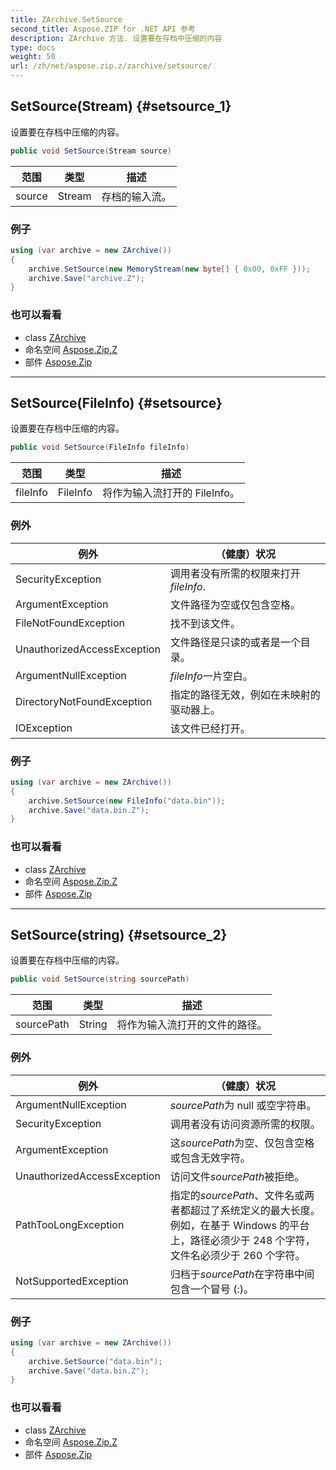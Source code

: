 ```yaml
---
title: ZArchive.SetSource
second_title: Aspose.ZIP for .NET API 参考
description: ZArchive 方法. 设置要在存档中压缩的内容
type: docs
weight: 50
url: /zh/net/aspose.zip.z/zarchive/setsource/
---
```

## SetSource(Stream) {#setsource_1}

设置要在存档中压缩的内容。

```csharp
public void SetSource(Stream source)
```

| 范围 | 类型 | 描述 |
| --- | --- | --- |
| source | Stream | 存档的输入流。 |

### 例子

```csharp
using (var archive = new ZArchive())
{
    archive.SetSource(new MemoryStream(new byte[] { 0x00, 0xFF }));
    archive.Save("archive.Z");
}
```

### 也可以看看

* class [ZArchive](../)
* 命名空间 [Aspose.Zip.Z](../../zarchive/)
* 部件 [Aspose.Zip](../../../)

---

## SetSource(FileInfo) {#setsource}

设置要在存档中压缩的内容。

```csharp
public void SetSource(FileInfo fileInfo)
```

| 范围 | 类型 | 描述 |
| --- | --- | --- |
| fileInfo | FileInfo | 将作为输入流打开的 FileInfo。 |

### 例外

| 例外 | （健康）状况 |
| --- | --- |
| SecurityException | 调用者没有所需的权限来打开*fileInfo*. |
| ArgumentException | 文件路径为空或仅包含空格。 |
| FileNotFoundException | 找不到该文件。 |
| UnauthorizedAccessException | 文件路径是只读的或者是一个目录。 |
| ArgumentNullException | *fileInfo*一片空白。 |
| DirectoryNotFoundException | 指定的路径无效，例如在未映射的驱动器上。 |
| IOException | 该文件已经打开。 |

### 例子

```csharp
using (var archive = new ZArchive()) 
{
    archive.SetSource(new FileInfo("data.bin"));
    archive.Save("data.bin.Z");
}
```

### 也可以看看

* class [ZArchive](../)
* 命名空间 [Aspose.Zip.Z](../../zarchive/)
* 部件 [Aspose.Zip](../../../)

---

## SetSource(string) {#setsource_2}

设置要在存档中压缩的内容。

```csharp
public void SetSource(string sourcePath)
```

| 范围 | 类型 | 描述 |
| --- | --- | --- |
| sourcePath | String | 将作为输入流打开的文件的路径。 |

### 例外

| 例外 | （健康）状况 |
| --- | --- |
| ArgumentNullException | *sourcePath*为 null 或空字符串。 |
| SecurityException | 调用者没有访问资源所需的权限。 |
| ArgumentException | 这*sourcePath*为空、仅包含空格或包含无效字符。 |
| UnauthorizedAccessException | 访问文件*sourcePath*被拒绝。 |
| PathTooLongException | 指定的*sourcePath*、文件名或两者都超过了系统定义的最大长度。例如，在基于 Windows 的平台上，路径必须少于 248 个字符，文件名必须少于 260 个字符。 |
| NotSupportedException | 归档于*sourcePath*在字符串中间包含一个冒号 (:)。 |

### 例子

```csharp
using (var archive = new ZArchive()) 
{
    archive.SetSource("data.bin");
    archive.Save("data.bin.Z");
}
```

### 也可以看看

* class [ZArchive](../)
* 命名空间 [Aspose.Zip.Z](../../zarchive/)
* 部件 [Aspose.Zip](../../../)


